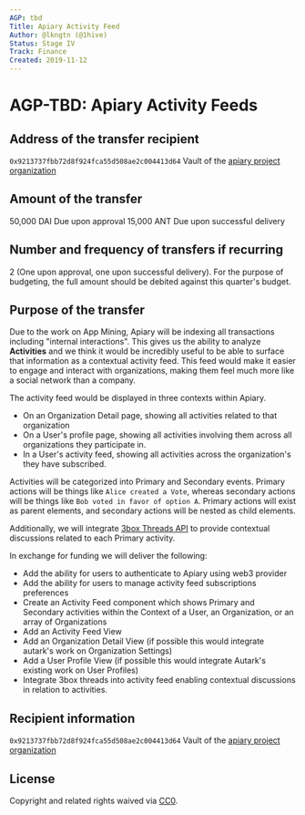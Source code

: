 ```yaml
---
AGP: tbd
Title: Apiary Activity Feed
Author: @lkngtn (@1hive)
Status: Stage IV
Track: Finance
Created: 2019-11-12
---
```


# **AGP-TBD: Apiary Activity Feeds**

## **Address of the transfer recipient**

 `0x9213737fbb72d8f924fca55d508ae2c004413d64` Vault of the [apiary project organization](https://mainnet.aragon.org/#/apiary)

## **Amount of the transfer**

50,000 DAI Due upon approval
15,000 ANT Due upon successful delivery

## **Number and frequency of transfers if recurring**

2 (One upon approval, one upon successful delivery).
For the purpose of budgeting, the full amount should be debited against this quarter's budget.

## **Purpose of the transfer**

Due to the work on App Mining, Apiary will be indexing all transactions including "internal interactions". This gives us the ability to analyze **Activities** and we think it would be incredibly useful to be able to surface that information as a contextual activity feed. This feed would make it easier to engage and interact with organizations, making them feel much more like a social network than a company.

The activity feed would be displayed in three contexts within Apiary.
* On an Organization Detail page, showing all activities related to that organization
* On a User's profile page, showing all activities involving them across all organizations they participate in.
* In a User's activity feed, showing all activities across the organization's they have subscribed.   

Activities will be categorized into Primary and Secondary events. Primary actions will be things like `Alice created a Vote`, whereas secondary actions will be things like `Bob voted in favor of option A`. Primary actions will exist as parent elements, and secondary actions will be nested as child elements.

Additionally, we will integrate [3box Threads API](https://docs.3box.io/build/web-apps/messaging/about) to provide contextual discussions related to each Primary activity.

In exchange for funding we will deliver the following:
* Add the ability for users to authenticate to Apiary using web3 provider
* Add the ability for users to manage activity feed subscriptions preferences
* Create an Activity Feed component which shows Primary and Secondary activities within the Context of a User, an Organization, or an array of Organizations
* Add an Activity Feed View
* Add an Organization Detail View (if possible this would integrate autark's work on Organization Settings)
* Add a User Profile View (if possible this would integrate Autark's existing work on User Profiles)
* Integrate 3box threads into activity feed enabling contextual discussions in relation to activities.


## **Recipient information**

`0x9213737fbb72d8f924fca55d508ae2c004413d64` Vault of the [apiary project organization](https://mainnet.aragon.org/#/apiary)

## **License**

Copyright and related rights waived via [CC0](https://creativecommons.org/publicdomain/zero/1.0/).
